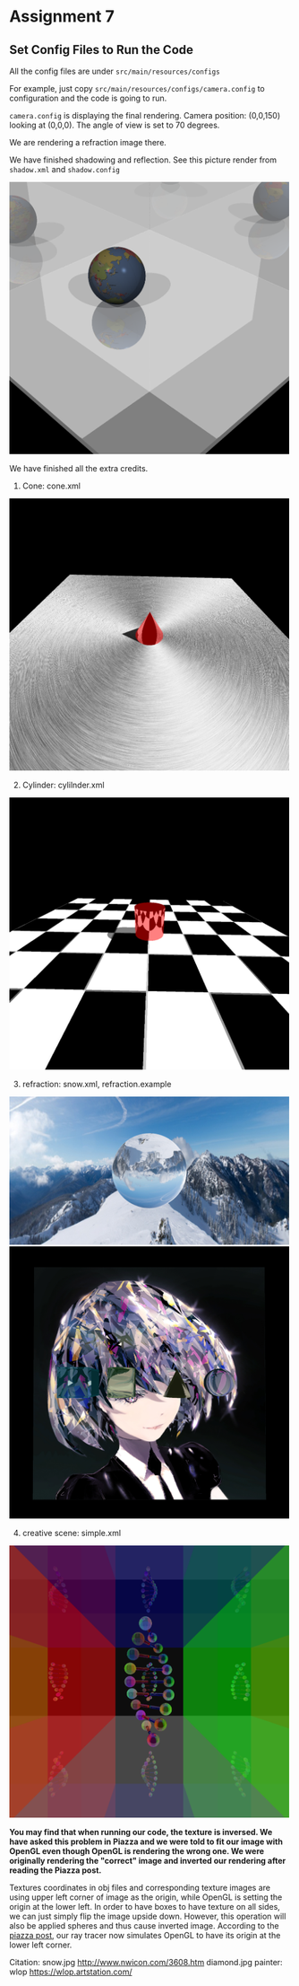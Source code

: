 # Assignment 7

## Set Config Files to Run the Code

  All the config files are under `src/main/resources/configs`

  For example, just copy `src/main/resources/configs/camera.config` to configuration and the code is going to run.

  `camera.config` is displaying the final rendering. Camera position: (0,0,150) looking at (0,0,0). The angle of view is set to 70 degrees.

  We are rendering a refraction image there.

We have finished shadowing and reflection.
See this picture render from `shadow.xml` and `shadow.config`

<img src="images/shadowAndReflection.png" alt="drawing" width="500"/>

We have finished all the extra credits.

1. Cone: cone.xml

<img src="images/cone.png" alt="drawing" width="500"/>

2. Cylinder: cylilnder.xml

<img src="images/cylinder.png" alt="drawing" width="500"/>

3. refraction: snow.xml, refraction.example

<img src="images/refraction.png" alt="drawing" width="500"/>

<img src="images/refraction2.png" alt="drawing" width="500"/>

4. creative scene: simple.xml

<img src="images/creativeScene.png" alt="drawing" width="500"/>

**You may find that when running our code, the texture is inversed. We have asked this problem in Piazza and we were told to fit our image with OpenGL even though OpenGL is rendering the wrong one. We were originally rendering the "correct" image and inverted our rendering after reading the Piazza post.**

Textures coordinates in obj files and corresponding texture images are using upper left corner of image as the origin, while OpenGL is setting the origin at the lower left. In order to have boxes to have texture on all sides, we can just simply flip the image upside down. However, this operation will also be applied spheres and thus cause inverted image. According to the [piazza post](https://piazza.com/class/jqmk9wn2e48c4?cid=196), our ray tracer now simulates OpenGL to have its origin at the lower left corner.

Citation:
snow.jpg http://www.nwicon.com/3608.htm
diamond.jpg painter: wlop https://wlop.artstation.com/
